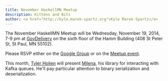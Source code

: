 ```yaml
---
title: November HaskellMN Meetup
description: Kittens and Bits
author: <a href="http://kyle.marek-spartz.org">Kyle Marek-Spartz</a>
---
```


The November HaskellMN Meetup will be Wednesday, November 19,
2014, 7-9 pm at [GovDelivery](https://www.govdelivery.com/) on the
sixth floor of the Hamm Building (408 St Peter St, St Paul, MN 55102).

Please RSVP either on the
[Google Group](https://groups.google.com/forum/#!forum/haskellmn)
or on the
[Meetup event](https://www.meetup.com/HaskellMN/events/215169882/).

This month, [Tyler Holien](https://twitter.com/tylerholien) will
present [Milena](https://github.com/tylerholien/milena), his library for
interacting with Kafka queues. He'll pay particular attention to binary
serialization and deserialization.
